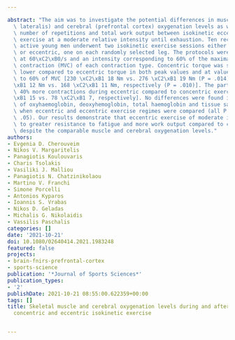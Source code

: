 ---
abstract: "The aim was to investigate the potential differences in muscle (vastus\
  \ lateralis) and cerebral (prefrontal cortex) oxygenation levels as well as in the\
  \ number of repetitions and total work output between isokinetic eccentric and concentric\
  \ exercise at a moderate relative intensity until exhaustion. Ten recreationally\
  \ active young men underwent two isokinetic exercise sessions either concentric\
  \ or eccentric, one on each randomly selected leg. The protocols were performed\
  \ at 60\xC2\xB0/s and an intensity corresponding to 60% of the maximal voluntary\
  \ contraction (MVC) of each contraction type. Concentric torque was significantly\
  \ lower compared to eccentric torque in both peak values and at values corresponding\
  \ to 60% of MVC [230 \xC2\xB1 18 Nm vs. 276 \xC2\xB1 19 Nm (P = .014) and 137 \xC2\
  \xB1 12 Nm vs. 168 \xC2\xB1 11 Nm, respectively (P = .010)]. The participants performed\
  \ 40% more contractions during eccentric compared to concentric exercise [122 \xC2\
  \xB1 15 vs. 78 \xC2\xB1 7, respectively]. No differences were found in the levels\
  \ of oxyhaemoglobin, deoxyhemoglobin, total haemoglobin and tissue saturation index\
  \ when eccentric and eccentric exercise regimes were compared (all P textgreater\
  \ .05). Our results demonstrate that eccentric exercise of moderate intensity leads\
  \ to greater resistance to fatigue and more work output compared to concentric exercise,\
  \ despite the comparable muscle and cerebral oxygenation levels."
authors:
- Evgenia D. Cherouveim
- Nikos V. Margaritelis
- Panagiotis Koulouvaris
- Charis Tsolakis
- Vasiliki J. Malliou
- Panagiotis N. Chatzinikolaou
- Martino V. Franchi
- Simone Porcelli
- Antonios Kyparos
- Ioannis S. Vrabas
- Nikos D. Geladas
- Michalis G. Nikolaidis
- Vassilis Paschalis
categories: []
date: '2021-10-21'
doi: 10.1080/02640414.2021.1983248
featured: false
projects:
- brain-fnirs-prefrontal-cortex
- sports-science
publication: '*Journal of Sports Sciences*'
publication_types:
- '2'
publishDate: 2021-10-21 08:55:00.622359+00:00
tags: []
title: Skeletal muscle and cerebral oxygenation levels during and after submaximal
  concentric and eccentric isokinetic exercise

---
